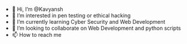 - 👋 Hi, I’m @Kavyansh
- 👀 I’m interested in pen testing or ethical hacking
- 🌱 I’m currently learning Cyber Security and Web Development 
- 💞️ I’m looking to collaborate on Web Development and python scripts
- 📫 How to reach me 

<!---
Kavyansh/Kavyansh is a ✨ special ✨ repository because its `README.md` (this file) appears on your GitHub profile.
You can click the Preview link to take a look at your changes.
--->
